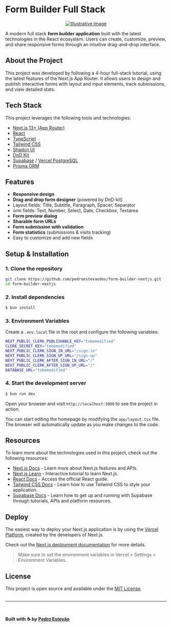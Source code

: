 # Form Builder Full Stack

<p style="text-align: center;">
    <a href="https://www.pedroestevao.com">
        <img src="https://res.cloudinary.com/dge3g9rcw/image/upload/v1747433667/github/iyenjgx6zkelxaztb1du.webp" alt="Illustrative image" />
    </a>
</p>

A modern full stack **form builder application** built with the latest technologies in the React ecosystem. Users can create, customize, preview, and share responsive forms through an intuitive drag-and-drop interface.

## About the Project

This project was developed by following a 4-hour full-stack tutorial, using the latest features of the Next.js App Router. It allows users to design and publish interactive forms with layout and input elements, track submissions, and view detailed stats.

## Tech Stack

This project leverages the following tools and technologies:

- [Next.js 13+ (App Router)](https://nextjs.org/)
- [React](https://react.dev/)
- [TypeScript](https://www.typescriptlang.org/)
- [Tailwind CSS](https://tailwindcss.com/)
- [Shadcn UI](https://ui.shadcn.com/)
- [DnD Kit](https://dndkit.com/)
- [Supabase](https://supabase.com/) / [Vercel PostgreSQL](https://vercel.com/postgres)
- [Prisma ORM](https://www.prisma.io/)

## Features

- **Responsive design**
- **Drag and drop form designer** (powered by DnD-kit)
- Layout fields: Title, Subtitle, Paragraph, Spacer, Separator
- orm fields: Text, Number, Select, Date, Checkbox, Textarea
- **Form preview dialog**
- **Sharable form URLs**
- **Form submission with validation**
- **Form statistics** (submissions & visits tracking)
- Easy to customize and add new fields

## Setup & Installation

### 1. Clone the repository

```bash
git clone https://github.com/pedroestevaodev/form-builder-nextjs.git
cd form-builder-nextjs
```

### 2. Install dependencies

```bash
$ bun install
```

### 3. Environment Variables

Create a `.env.local` file in the root and configure the following variables:

```bash
NEXT_PUBLIC_CLERK_PUBLISHABLE_KEY="tobemodified"
CLERK_SECRET_KEY="tobemodified"
NEXT_PUBLIC_CLERK_SIGN_IN_URL="/sign-in"
NEXT_PUBLIC_CLERK_SIGN_UP_URL="/sign-up"
NEXT_PUBLIC_CLERK_AFTER_SIGN_IN_URL="/"
NEXT_PUBLIC_CLERK_AFTER_SIGN_UP_URL="/"
DATABASE_URL="tobemodified"
```

### 4. Start the development server

```bash
$ bun run dev
```

Open your browser and visit `http://localhost:3000` to see the project in action.

You can start editing the homepage by modifying the `app/layout.tsx` file. The browser will automatically update as you make changes to the code.

## Resources

To learn more about the technologies used in this project, check out the following resources:

- [Next.js Docs](https://nextjs.org/docs) - Learn more about Next.js features and APIs.
- [Next.js Learn](https://nextjs.org/learn) - Interactive tutorial to learn Next.js.
- [React Docs](https://pt-br.react.dev/learn) - Access the official React guide.
- [Tailwind CSS Docs](https://tailwindcss.com/docs) - Learn how to use Tailwind CSS to style your application.
- [Supabase Docs](https://supabase.com/docs) - Learn how to get up and running with Supabase through tutorials, APIs and platform resources.

## Deploy

The easiest way to deploy your Next.js application is by using the [Vercel Platform](https://vercel.com/new), created by the developers of Next.js.

Check out the [Next.js deployment documentation](https://nextjs.org/docs/deployment) for more details.

> Make sure to set the environment variables in Vercel > Settings > Environment Variables.

## License

This project is open source and available under the [MIT License](https://mit-license.org/).  
<br />

---

<br />

**Built with ☕ by [Pedro Estevão](https://www.pedroestevao.com)**
